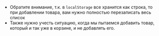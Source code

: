 - Обратите внимание, т.к. в `localStorage` все хранится как строка, то при добавлении товара, вам нужно полностью перезаписать весь список
- Также нужно учесть ситуацию, когда мы пытаемся добавить товар, который и так уже в корзине, и не добавлять его. 
